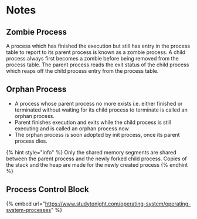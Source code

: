 # Notes

## **Zombie Process**

A process which has finished the execution but still has entry in the process table to report to its parent process is known as a zombie process. A child process always first becomes a zombie before being removed from the process table. The parent process reads the exit status of the child process which reaps off the child process entry from the process table.

## Orphan Process

* A process whose parent process no more exists i.e. either finished or terminated without waiting for its child process to terminate is called an orphan process.
* Parent finishes execution and exits while the child process is still executing and is called an orphan process now
* The orphan process is soon adopted by init process, once its parent process dies.

{% hint style="info" %}
Only the shared memory segments are shared between the parent process and the newly forked child process. Copies of the stack and the heap are made for the newly created process
{% endhint %}

## Process Control Block

{% embed url="https://www.studytonight.com/operating-system/operating-system-processes" %}

